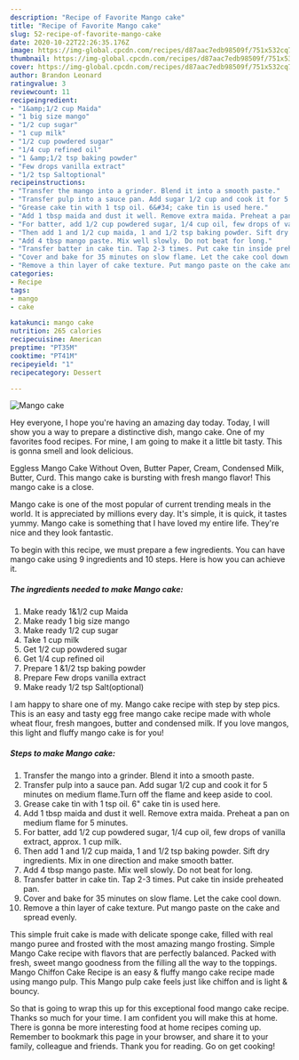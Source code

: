 ```yaml
---
description: "Recipe of Favorite Mango cake"
title: "Recipe of Favorite Mango cake"
slug: 52-recipe-of-favorite-mango-cake
date: 2020-10-22T22:26:35.176Z
image: https://img-global.cpcdn.com/recipes/d87aac7edb98509f/751x532cq70/mango-cake-recipe-main-photo.jpg
thumbnail: https://img-global.cpcdn.com/recipes/d87aac7edb98509f/751x532cq70/mango-cake-recipe-main-photo.jpg
cover: https://img-global.cpcdn.com/recipes/d87aac7edb98509f/751x532cq70/mango-cake-recipe-main-photo.jpg
author: Brandon Leonard
ratingvalue: 3
reviewcount: 11
recipeingredient:
- "1&amp;1/2 cup Maida"
- "1 big size mango"
- "1/2 cup sugar"
- "1 cup milk"
- "1/2 cup powdered sugar"
- "1/4 cup refined oil"
- "1 &amp;1/2 tsp baking powder"
- "Few drops vanilla extract"
- "1/2 tsp Saltoptional"
recipeinstructions:
- "Transfer the mango into a grinder. Blend it into a smooth paste."
- "Transfer pulp into a sauce pan. Add sugar 1/2 cup and cook it for 5 minutes on medium flame.Turn off the flame and keep aside to cool."
- "Grease cake tin with 1 tsp oil. 6&#34; cake tin is used here."
- "Add 1 tbsp maida and dust it well. Remove extra maida. Preheat a pan on medium flame for 5 minutes."
- "For batter, add 1/2 cup powdered sugar, 1/4 cup oil, few drops of vanilla extract, approx. 1 cup milk."
- "Then add 1 and 1/2 cup maida, 1 and 1/2 tsp baking powder. Sift dry ingredients. Mix in one direction and make smooth batter."
- "Add 4 tbsp mango paste. Mix well slowly. Do not beat for long."
- "Transfer batter in cake tin. Tap 2-3 times. Put cake tin inside preheated pan."
- "Cover and bake for 35 minutes on slow flame. Let the cake cool down."
- "Remove a thin layer of cake texture. Put mango paste on the cake and spread evenly."
categories:
- Recipe
tags:
- mango
- cake

katakunci: mango cake 
nutrition: 265 calories
recipecuisine: American
preptime: "PT35M"
cooktime: "PT41M"
recipeyield: "1"
recipecategory: Dessert

---
```



![Mango cake](https://img-global.cpcdn.com/recipes/d87aac7edb98509f/751x532cq70/mango-cake-recipe-main-photo.jpg)

Hey everyone, I hope you're having an amazing day today. Today, I will show you a way to prepare a distinctive dish, mango cake. One of my favorites food recipes. For mine, I am going to make it a little bit tasty. This is gonna smell and look delicious.

Eggless Mango Cake Without Oven, Butter Paper, Cream, Condensed Milk, Butter, Curd. This mango cake is bursting with fresh mango flavor! This mango cake is a close.

Mango cake is one of the most popular of current trending meals in the world. It is appreciated by millions every day. It's simple, it is quick, it tastes yummy. Mango cake is something that I have loved my entire life. They're nice and they look fantastic.


To begin with this recipe, we must prepare a few ingredients. You can have mango cake using 9 ingredients and 10 steps. Here is how you can achieve it.

<!--inarticleads1-->

##### The ingredients needed to make Mango cake:

1. Make ready 1&amp;1/2 cup Maida
1. Make ready 1 big size mango
1. Make ready 1/2 cup sugar
1. Take 1 cup milk
1. Get 1/2 cup powdered sugar
1. Get 1/4 cup refined oil
1. Prepare 1 &amp;1/2 tsp baking powder
1. Prepare Few drops vanilla extract
1. Make ready 1/2 tsp Salt(optional)


I am happy to share one of my. Mango cake recipe with step by step pics. This is an easy and tasty egg free mango cake recipe made with whole wheat flour, fresh mangoes, butter and condensed milk. If you love mangos, this light and fluffy mango cake is for you! 

<!--inarticleads2-->

##### Steps to make Mango cake:

1. Transfer the mango into a grinder. Blend it into a smooth paste.
1. Transfer pulp into a sauce pan. Add sugar 1/2 cup and cook it for 5 minutes on medium flame.Turn off the flame and keep aside to cool.
1. Grease cake tin with 1 tsp oil. 6&#34; cake tin is used here.
1. Add 1 tbsp maida and dust it well. Remove extra maida. Preheat a pan on medium flame for 5 minutes.
1. For batter, add 1/2 cup powdered sugar, 1/4 cup oil, few drops of vanilla extract, approx. 1 cup milk.
1. Then add 1 and 1/2 cup maida, 1 and 1/2 tsp baking powder. Sift dry ingredients. Mix in one direction and make smooth batter.
1. Add 4 tbsp mango paste. Mix well slowly. Do not beat for long.
1. Transfer batter in cake tin. Tap 2-3 times. Put cake tin inside preheated pan.
1. Cover and bake for 35 minutes on slow flame. Let the cake cool down.
1. Remove a thin layer of cake texture. Put mango paste on the cake and spread evenly.


This simple fruit cake is made with delicate sponge cake, filled with real mango puree and frosted with the most amazing mango frosting. Simple Mango Cake recipe with flavors that are perfectly balanced. Packed with fresh, sweet mango goodness from the filling all the way to the toppings. Mango Chiffon Cake Recipe is an easy &amp; fluffy mango cake recipe made using mango pulp. This Mango pulp cake feels just like chiffon and is light &amp; bouncy. 

So that is going to wrap this up for this exceptional food mango cake recipe. Thanks so much for your time. I am confident you will make this at home. There is gonna be more interesting food at home recipes coming up. Remember to bookmark this page in your browser, and share it to your family, colleague and friends. Thank you for reading. Go on get cooking!
